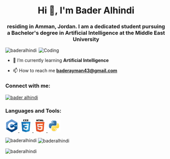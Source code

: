 <h1 align="center">Hi 👋, I'm Bader Alhindi</h1>
<h3 align="center">residing in Amman, Jordan. I am a dedicated student pursuing a Bachelor's degree in Artificial Intelligence at the Middle East University</h3>

<img align="right" alt="Coding" width="400" src="[https://assets.pinterest.com/ext/embed.html?id=952722496157596064.gif](https://i.pinimg.com/originals/15/0c/97/150c97d6a020a688a9a4c24132ebee91.gif)">

<p align="left"> <img src="https://komarev.com/ghpvc/?username=baderalhindi&label=Profile%20views&color=0e75b6&style=flat" alt="baderalhindi" /> </p>

- 🌱 I’m currently learning **Artificial Intelligence**

- 📫 How to reach me **baderayman43@gmail.com**

<h3 align="left">Connect with me:</h3>
<p align="left">
<a href="https://linkedin.com/in/bader alhindi" target="blank"><img align="center" src="https://raw.githubusercontent.com/rahuldkjain/github-profile-readme-generator/master/src/images/icons/Social/linked-in-alt.svg" alt="bader alhindi" height="30" width="40" /></a>
</p>

<h3 align="left">Languages and Tools:</h3>
<p align="left"> <a href="https://www.w3schools.com/cpp/" target="_blank" rel="noreferrer"> <img src="https://raw.githubusercontent.com/devicons/devicon/master/icons/cplusplus/cplusplus-original.svg" alt="cplusplus" width="40" height="40"/> </a> <a href="https://www.w3schools.com/css/" target="_blank" rel="noreferrer"> <img src="https://raw.githubusercontent.com/devicons/devicon/master/icons/css3/css3-original-wordmark.svg" alt="css3" width="40" height="40"/> </a> <a href="https://www.w3.org/html/" target="_blank" rel="noreferrer"> <img src="https://raw.githubusercontent.com/devicons/devicon/master/icons/html5/html5-original-wordmark.svg" alt="html5" width="40" height="40"/> </a> <a href="https://www.python.org" target="_blank" rel="noreferrer"> <img src="https://raw.githubusercontent.com/devicons/devicon/master/icons/python/python-original.svg" alt="python" width="40" height="40"/> </a> </p>

<p><img align="left" src="https://github-readme-stats.vercel.app/api/top-langs?username=baderalhindi&show_icons=true&locale=en&layout=compact" alt="baderalhindi" /></p>

<p>&nbsp;<img align="center" src="https://github-readme-stats.vercel.app/api?username=baderalhindi&show_icons=true&locale=en" alt="baderalhindi" /></p>

<p><img align="center" src="https://github-readme-streak-stats.herokuapp.com/?user=baderalhindi&" alt="baderalhindi" /></p>

